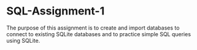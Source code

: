 # SQL-Assignment-1
The purpose of this assignment is to create and import databases to connect to existing SQLite databases and to practice simple SQL queries using SQLite. 
